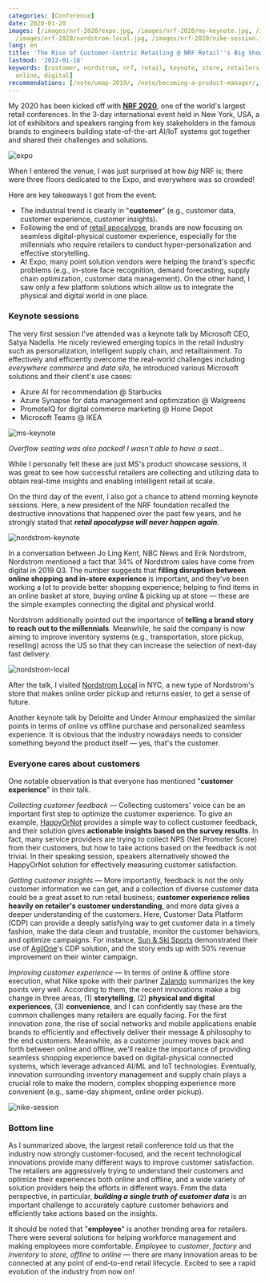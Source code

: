 ```yaml
---
categories: [Conference]
date: 2020-01-20
images: [/images/nrf-2020/expo.jpg, /images/nrf-2020/ms-keynote.jpg, /images/nrf-2020/nordstrom-keynote.jpg,
  /images/nrf-2020/nordstrom-local.jpg, /images/nrf-2020/nike-session.jpg]
lang: en
title: 'The Rise of Customer-Centric Retailing @ NRF Retail''s Big Show #NRF2020'
lastmod: '2022-01-18'
keywords: [customer, nordstrom, nrf, retail, keynote, store, retailers, experience,
  online, digital]
recommendations: [/note/umap-2019/, /note/becoming-a-product-manager/, /note/td-to-amazon/]
---
```


My 2020 has been kicked off with **[NRF 2020](https://nrfbigshow.nrf.com/)**, one of the world's largest retail conferences. In the 3-day international event held in New York, USA, a lot of exhibitors and speakers ranging from key stakeholders in the famous brands to engineers building state-of-the-art AI/IoT systems got together and shared their challenges and solutions.

![expo](/images/nrf-2020/expo.jpg)

When I entered the venue, I was just surprised at how *big* NRF is; there were three floors dedicated to the Expo, and everywhere was so crowded!

Here are key takeaways I got from the event:

- The industrial trend is clearly in "**customer**" (e.g., customer data, customer experience, customer insights).
- Following the end of [retail apocalypse](https://en.wikipedia.org/wiki/Retail_apocalypse), brands are now focusing on seamless digital-physical customer experience, especially for the millennials who require retailers to conduct hyper-personalization and effective storytelling.
- At Expo, many point solution vendors were helping the brand's specific problems (e.g., in-store face recognition, demand forecasting, supply chain optimization, customer data management). On the other hand, I saw only a few platform solutions which allow us to integrate the physical and digital world in one place.

### Keynote sessions

The very first session I've attended was a keynote talk by Microsoft CEO, Satya Nadella. He nicely reviewed emerging topics in the retail industry such as personalization, intelligent supply chain, and retailtainment. To effectively and efficiently overcome the real-world challenges including *everywhere commerce* and *data silo*, he introduced various Microsoft solutions and their client's use cases:

- Azure AI for recommendation @ Starbucks
- Azure Synapse for data management and optimization @ Walgreens
- PromoteIQ for digital commerce marketing @ Home Depot
- Microsoft Teams @ IKEA

![ms-keynote](/images/nrf-2020/ms-keynote.jpg)

*Overflow seating was also packed! I wasn't able to have a seat...*

While I personally felt these are just MS's product showcase sessions, it was great to see how successful retailers are collecting and utilizing data to obtain real-time insights and enabling intelligent retail at scale.

On the third day of the event, I also got a chance to attend morning keynote sessions. Here, a new president of the NRF foundation recalled the destructive innovations that happened over the past few years, and he strongly stated that ***retail apocalypse will never happen again***.

![nordstrom-keynote](/images/nrf-2020/nordstrom-keynote.jpg)

In a conversation between Jo Ling Kent, NBC News and Erik Nordstrom, Nordstrom mentioned a fact that 34% of Nordstrom sales have come from digital in 2019 Q3. The number suggests that **filling disruption between online shopping and in-store experience** is important, and they've been working a lot to provide better shopping experience; helping to find items in an online basket at store, buying online & picking up at store &mdash; these are the simple examples connecting the digital and physical world. 

Nordstrom additionally pointed out the importance of **telling a brand story to reach out to the millennials**. Meanwhile, he said the company is now aiming to improve inventory systems (e.g., transportation, store pickup, reselling) across the US so that they can increase the selection of next-day fast delivery.

![nordstrom-local](/images/nrf-2020/nordstrom-local.jpg)

After the talk, I visited [Nordstrom Local](https://shop.nordstrom.com/c/nordstrom-local) in NYC, a new type of Nordstrom's store that makes online order pickup and returns easier, to get a sense of future.

Another keynote talk by Deloitte and Under Armour emphasized the similar points in terms of online vs offline purchase and personalized seamless experience. It is obvious that the industry nowadays needs to consider something beyond the product itself &mdash; yes, that's the customer.

### Everyone cares about customers

One notable observation is that everyone has mentioned "**customer experience**" in their talk.

*Collecting customer feedback* &mdash; Collecting customers' voice can be an important first step to optimize the customer experience. To give an example, [HappyOrNot](https://www.happy-or-not.com/en/) provides a simple way to collect customer feedback, and their solution gives **actionable insights based on the survey results**. In fact, many service providers are trying to collect NPS (Net Promoter Score) from their customers, but how to take actions based on the feedback is not trivial. In their speaking session, speakers alternatively showed the HappyOrNot solution for effectively measuring customer satisfaction.

*Getting customer insights* &mdash; More importantly, feedback is not the only customer information we can get, and a collection of diverse customer data could be a great asset to run retail business; **customer experience relies heavily on retailer's customer understanding**, and more data gives a deeper understanding of the customers. Here, Customer Data Platform (CDP) can provide a deeply satisfying way to get customer data in a timely fashion, make the data clean and trustable, monitor the customer behaviors, and optimize campaigns. For instance, [Sun & Ski Sports](https://www.sunandski.com) demonstrated their use of [AgilOne](https://www.agilone.com)'s CDP solution, and the story ends up with 50% revenue improvement on their winter campaign.

*Improving customer experience* &mdash; In terms of online & offline store execution, what Nike spoke with their partner [Zalando](https://www.zalando.com) summarizes the key points very well. According to them, the recent innovations make a big change in three areas, (1) **storytelling**, (2) **physical and digital experiences**, (3) **convenience**, and I can confidently say these are the common challenges many retailers are equally facing. For the first innovation zone, the rise of social networks and mobile applications enable brands to efficiently and effectively deliver their message & philosophy to the end customers. Meanwhile, as a customer journey moves back and forth between online and offline, we'll realize the importance of providing seamless shopping experience based on digital-physical connected systems, which leverage advanced AI/ML and IoT technologies. Eventually, innovation surrounding inventory management and supply chain plays a crucial role to make the modern, complex shopping experience more convenient (e.g., same-day shipment, online order pickup).

![nike-session](/images/nrf-2020/nike-session.jpg)

### Bottom line

As I summarized above, the largest retail conference told us that the industry now strongly customer-focused, and the recent technological innovations provide many different ways to improve customer satisfaction. The retailers are aggressively trying to understand their customers and optimize their experiences both online and offline, and a wide variety of solution providers help the efforts in different ways. From the data perspective, in particular, ***building a single truth of customer data*** is an important challenge to accurately capture customer behaviors and efficiently take actions based on the insights.

It should be noted that "**employee**" is another trending area for retailers. There were several solutions for helping workforce management and making employees more comfortable. *Employee* to *customer*, *factory* and *inventory* to *store*, *offline* to *online* &mdash; there are many innovation areas to be connected at any point of end-to-end retail lifecycle. Excited to see a rapid evolution of the industry from now on!